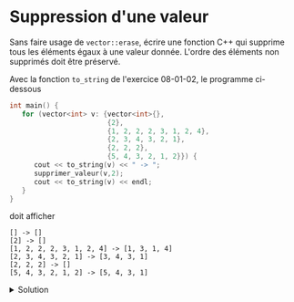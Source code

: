 # Suppression d'une valeur

Sans faire usage de `vector::erase`, écrire une fonction C++ qui supprime tous les 
éléments égaux à une valeur donnée. L'ordre des éléments non supprimés doit être préservé.

Avec la fonction `to_string` de l'exercice 08-01-02, le programme ci-dessous

~~~cpp
int main() {
   for (vector<int> v: {vector<int>{},
                        {2},
                        {1, 2, 2, 2, 3, 1, 2, 4},
                        {2, 3, 4, 3, 2, 1},
                        {2, 2, 2},
                        {5, 4, 3, 2, 1, 2}}) {
      cout << to_string(v) << " -> ";
      supprimer_valeur(v,2);
      cout << to_string(v) << endl;
   }
}
~~~ 

doit afficher 

~~~
[] -> []
[2] -> []
[1, 2, 2, 2, 3, 1, 2, 4] -> [1, 3, 1, 4]
[2, 3, 4, 3, 2, 1] -> [3, 4, 3, 1]
[2, 2, 2] -> []
[5, 4, 3, 2, 1, 2] -> [5, 4, 3, 1]
~~~

<details>
<summary>Solution</summary>

Il est possible de résoudre ce problème en un seul passage sur le `vector` en 
utilisant 2 indices différents, l'un en lecture, l'autre en écriture. 

~~~cpp
void supprimer_valeur(vector<int>& v, int val) {
   size_t write_idx = 0;
   for(size_t read_idx = 0; read_idx < v.size(); ++read_idx) {
      if (v[read_idx] != val) {
         v[write_idx] = v[read_idx];
         ++write_idx;
      }
   }
   v.resize(write_idx);
}
~~~

On peut éventuellement optimiser ce code en évitant d'écrire les éléments initiaux
sur eux-même tant que l'on n'a pas rencontré un élément à supprimer. Mais l'impact 
de cette optimisation est marginal. 

~~~cpp
void supprimer_valeur(vector<int>& v, int val) {
   size_t write_idx = 0;
   while(write_idx < v.size() and v[write_idx] != val) {
      ++write_idx;
   }
   for(size_t read_idx = write_idx; read_idx < v.size(); ++read_idx) {
      if (v[read_idx] != val) {
         v[write_idx] = v[read_idx];
         ++write_idx;
      }
   }
   v.resize(write_idx);
}
~~~

Par contre, il faut absolument éviter d'écrire un code similaire à celui ci-dessous, qui 
requiert n passages sur le `vector` pour supprimer n valeurs, ce qui est très inefficace. 

~~~cpp
void supprimer_un_element(vector<int>& v, size_t pos) {
   // pre-requis : v.size() > 0
   for (size_t j = pos + 1; j < v.size(); ++j) {
      v[j - 1] = v[j];
   }
   v.pop_back();
}

void supprimer_valeur(vector<int>& v, int val) {
   for (size_t i = 0; i < v.size(); ++i) {
      if (v[i] == val) {
         supprimer_un_element(v, i);
         --i;
      }
   }
}
~~~

</details>

